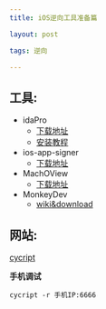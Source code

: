 ```yaml
---
title: iOS逆向工具准备篇

layout: post

tags: 逆向

---
```


## 工具:
* idaPro
	* [下载地址](https://down.52pojie.cn/Tools/Disassemblers/)
	* [安装教程](http://www.orsoon.com/Mac/154500.html)
* ios-app-signer
	* [下载地址](http://dantheman827.github.io/ios-app-signer/)
* MachOView 
	* [下载地址](https://sourceforge.net/projects/machoview/?source=typ_redirect)
* MonkeyDev
	* [wiki&download](https://github.com/AloneMonkey/MonkeyDev/wiki/%E5%AE%89%E8%A3%85)

## 网站:
[cycript](http://www.cycript.com)


**手机调试**

```
cycript -r 手机IP:6666

```
